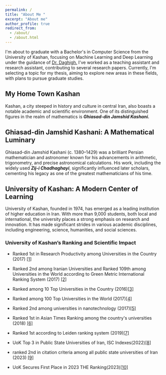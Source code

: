 ```yaml
---
permalink: /
title: "About Me "
excerpt: "About me"
author_profile: true
redirect_from: 
  - /about/
  - /about.html
---
```


<script async src="https://www.googletagmanager.com/gtag/js?id=G-WM192RPMWR"></script>
<script>
  window.dataLayer = window.dataLayer || [];
  function gtag(){dataLayer.push(arguments);}
  gtag('js', new Date());

  gtag('config', 'G-WM192RPMWR');
</script>


<style>

.twocol { columns: 2 }
ul.twocol { width: 110%; }
</style>
 


I'm about to graduate with a Bachelor's in Computer Science from the University of Kashan, focusing on Machine Learning and Deep Learning under the guidance of [Dr. Daghigh.](https://faculty.kashanu.ac.ir/daghigh/en) I've worked as a teaching assistant and research assistant, contributing to several research papers. Currently, I'm selecting a topic for my thesis, aiming to explore new areas in these fields, with plans to pursue graduate studies.

## My Home Town Kashan

Kashan, a city steeped in history and culture in central Iran, also boasts a notable academic and scientific environment. One of its distinguished figures in the realm of mathematics is ***Ghiasad-din Jamshid Kashani.***



## Ghiasad-din Jamshid Kashani: A Mathematical Luminary
Ghiasad-din Jamshid Kashani (c. 1380–1429) was a brilliant Persian mathematician and astronomer known for his advancements in arithmetic, trigonometry, and precise astronomical calculations. His work, including the widely used ***Zij-i Chadhaghayi***, significantly influenced later scholars, cementing his legacy as one of the greatest mathematicians of his time.


##  University of Kashan: A Modern Center of Learning
University of Kashan, founded in 1974, has emerged as a leading institution of higher education in Iran. With more than 9,000 students, both local and international, the university places a strong emphasis on research and innovation. It has made significant strides in various academic disciplines, including engineering, science, humanities, and social sciences.

### University of Kashan’s Ranking and Scientific Impact

- Ranked 1st in Research Productivity among Universities in the Country (2017) [[1]](https://kashanu.ac.ir/fa/news/8014/%D8%AF%D8%A7%D9%86%D8%B4%DA%AF%D8%A7%D9%87-%DA%A9%D8%A7%D8%B4%D8%A7%D9%86-%D8%B1%D8%AA%D8%A8%D9%87-%D9%86%D8%AE%D8%B3%D8%AA-%D8%A8%D9%87%D8%B1%D9%87-%D9%88%D8%B1%DB%8C-%D9%BE%DA%98%D9%88%D9%87%D8%B4%DB%8C-%D8%B1%D8%A7-%D8%AF%D8%B1-%D8%A8%DB%8C%D9%86-%D8%AF%D8%A7%D9%86%D8%B4%DA%AF%D8%A7%D9%87-%D9%87%D8%A7%DB%8C-%D8%AC%D8%A7%D9%85%D8%B9-%DA%A9%D8%B4%D9%88%D8%B1-%DA%A9%D8%B3%D8%A8-%DA%A9%D8%B1%D8%AF)

- Ranked 2nd among Iranian Universities and Ranked 109th among Universities in the World according to Green Metric International Ranking System (2017) [[2]](https://kashanu.ac.ir/fa/news/7710/%D8%AF%D8%A7%D9%86%D8%B4%DA%AF%D8%A7%D9%87-%DA%A9%D8%A7%D8%B4%D8%A7%D9%86-%D8%B1%D8%AA%D8%A8%D9%87-%D8%AF%D9%88%D9%85-%D8%B1%D8%A7-%D8%AF%D8%B1-%D8%A8%DB%8C%D9%86-%D8%AF%D8%A7%D9%86%D8%B4%DA%AF%D8%A7%D9%87-%D9%87%D8%A7%DB%8C-%D8%A7%DB%8C%D8%B1%D8%A7%D9%86-%D8%AF%D8%B1-%D9%86%D8%B8%D8%A7%D9%85-%D8%B1%D8%AA%D8%A8%D9%87-%D8%A8%D9%86%D8%AF%DB%8C-%DA%AF%D8%B1%DB%8C%D9%86-%D9%85%D8%AA%D8%B1%DB%8C%DA%A9-%DB%B2%DB%B0%DB%B1%DB%B7-%DA%A9%D8%B3%D8%A8-%D9%86%D9%85%D9%88%D8%AF)
  
- Ranked among 10 Top Universities in the Country (2016)[[3]](https://kashanu.ac.ir/fa/news/6680/%D8%AF%D8%A7%D9%86%D8%B4%DA%AF%D8%A7%D9%87-%DA%A9%D8%A7%D8%B4%D8%A7%D9%86-%D8%AC%D8%B2-%DB%B1%DB%B0-%D8%AF%D8%A7%D9%86%D8%B4%DA%AF%D8%A7%D9%87-%D8%A8%D8%B1%D8%AA%D8%B1-%DA%A9%D8%B4%D9%88%D8%B1-%D9%82%D8%B1%D8%A7%D8%B1-%DA%AF%D8%B1%D9%81%D8%AA)
- Ranked among 100 Top Universities in the World (2017)[[4]](https://kashanu.ac.ir/fa/news/7125/%C3%99%C2%82%C3%98%C2%B1%C3%98%C2%A7%C3%98%C2%B1-%C3%9A%C2%AF%C3%98%C2%B1%C3%99%C2%81%C3%98%C2%AA%C3%99%C2%86-%C3%98%C2%AF%C3%98%C2%A7%C3%99%C2%86%C3%98%C2%B4%C3%9A%C2%AF%C3%98%C2%A7%C3%99%C2%87-%C3%9A%C2%A9%C3%98%C2%A7%C3%98%C2%B4%C3%98%C2%A7%C3%99%C2%86-%C3%98%C2%A8%C3%98%C2%B1%C3%98%C2%A7%C3%9B%C2%8C-%C3%98%C2%AF%C3%99%C2%88%C3%99%C2%85%C3%9B%C2%8C%C3%99%C2%86-%C3%98%C2%A8%C3%98%C2%A7%C3%98%C2%B1-%C3%98%C2%AF%C3%98%C2%B1-%C3%99%C2%81%C3%99%C2%87%C3%98%C2%B1%C3%98%C2%B3%C3%98%C2%AA-%C3%9B%C2%8C%C3%9A%C2%A9-%C3%98%C2%AF%C3%98%C2%B1%C3%98%C2%B5%C3%98%C2%AF-%C3%98%C2%A8%C3%98%C2%B1%C3%98%C2%AA%C3%98%C2%B1-%C3%98%C2%AF%C3%98%C2%A7%C3%99%C2%86%C3%98%C2%B4%C3%9A%C2%AF%C3%98%C2%A7%C3%99%C2%87-%C3%99%C2%87%C3%98%C2%A7%C3%9B%C2%8C-%C3%98%C2%AA%C3%98%C2%A7%C3%98%C2%AB%C3%9B%C2%8C%C3%98%C2%B1%C3%9A%C2%AF%C3%98%C2%B0%C3%98%C2%A7%C3%98%C2%B1%C2%81%C3%9B%C2%8C)
- Ranked 2nd among universities in nanotechnology (2017)[[5]](https://kashanu.ac.ir/fa/news/8019/%DA%A9%D8%B3%D8%A8-%D8%B1%D8%AA%D8%A8%D9%87-%D8%AF%D9%88%D9%85-%D8%AF%D8%A7%D9%86%D8%B4%DA%AF%D8%A7%D9%87-%DA%A9%D8%A7%D8%B4%D8%A7%D9%86-%D8%AF%D8%B1-%D8%A8%DB%8C%D9%86-%D8%AF%D8%A7%D9%86%D8%B4%DA%AF%D8%A7%D9%87-%D9%87%D8%A7%DB%8C-%D8%AC%D8%A7%D9%85%D8%B9-%D8%AF%D8%B1-%D8%AD%D9%88%D8%B2%D9%87-%D9%81%D9%86%D8%A7%D9%88%D8%B1%DB%8C-%D9%86%D8%A7%D9%86%D9%88)
- Ranked 1st in Asian Times Ranking among the country's universities (2018) [[6]](https://www.iribnews.ir/fa/news/2237688/%D8%AF%D8%A7%D9%86%D8%B4%DA%AF%D8%A7%D9%87-%DA%A9%D8%A7%D8%B4%D8%A7%D9%86-%D8%AF%D8%B1-%D8%AC%D8%A7%DB%8C%DA%AF%D8%A7%D9%87-%D9%86%D8%AE%D8%B3%D8%AA-%D8%AF%D8%A7%D9%86%D8%B4%DA%AF%D8%A7%D9%87%E2%80%8C%D9%87%D8%A7%DB%8C-%D8%AC%D8%A7%D9%85%D8%B9-%DA%A9%D8%B4%D9%88%D8%B1)
- Ranked 1st according to Leiden ranking system (2019)[[7]](https://www.yjc.ir/fa/news/6938688/%D8%AF%D8%A7%D9%86%D8%B4%DA%AF%D8%A7%D9%87-%DA%A9%D8%A7%D8%B4%D8%A7%D9%86-%D8%B1%D8%AA%D8%A8%D9%87-%D9%86%D8%AE%D8%B3%D8%AA-%D9%86%D8%B8%D8%A7%D9%85-%D8%B1%D8%AA%D8%A8%D9%87-%D8%A8%D9%86%D8%AF%DB%8C-%D9%84%D8%A7%DB%8C%D8%AF%D9%86-%D8%AF%D8%B1-%D8%B3%D8%A7%D9%84-%DB%B2%DB%B0%DB%B1%DB%B9-%D8%B1%D8%A7-%DA%A9%D8%B3%D8%A8-%DA%A9%D8%B1%D8%AF)
- UoK Top 3 in Public State Universities of Iran, ISC Indexes(2022)[[8]](https://kashanu.ac.ir/en/news/20332/uok-top-3-in-public-state-universities-of-iran-isc-indexes)
- ranked 2nd in citation criteria among all public state universities of Iran (2023) [[9]](https://kashanu.ac.ir/en/news/22163/uok-excels-in-the-young-university-rankings)
  
- UoK Secures First Place in 2023 THE Ranking(2023)[[10]](https://kashanu.ac.ir/en/news/20779/uok-secures-first-place-in-2023-the-ranking)





